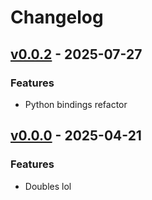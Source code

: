 # Changelog

## [v0.0.2](https://github.com/pmariglia/poke-engine-doubles/releases/tag/v0.0.2) - 2025-07-27

### Features
- Python bindings refactor

## [v0.0.0](https://github.com/pmariglia/poke-engine-doubles/releases/tag/v0.0.0) - 2025-04-21

### Features

- Doubles lol